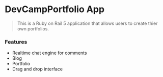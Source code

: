 # DevCampPortfolio App

>This is a Ruby on Rail 5 application that allows users to create thier own portfolios.

### Features 

- Realtime chat engine for comments 
- Blog
- Portfolio
- Drag and drop interface
